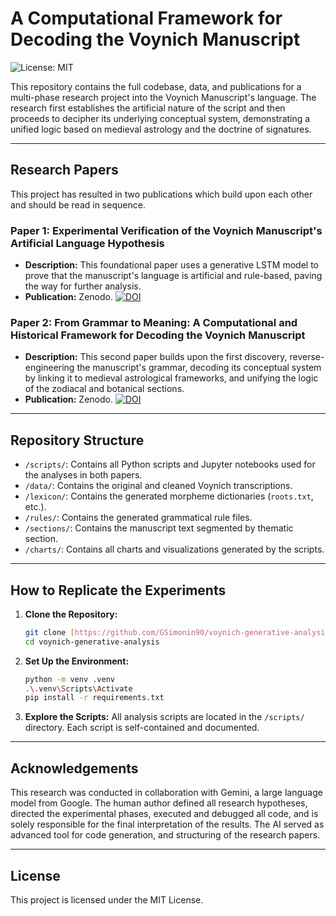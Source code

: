 # A Computational Framework for Decoding the Voynich Manuscript

![License: MIT](https://img.shields.io/badge/License-MIT-green.svg)

This repository contains the full codebase, data, and publications for a multi-phase research project into the Voynich Manuscript's language. The research first establishes the artificial nature of the script and then proceeds to decipher its underlying conceptual system, demonstrating a unified logic based on medieval astrology and the doctrine of signatures.

---

## Research Papers

This project has resulted in two publications which build upon each other and should be read in sequence.

### Paper 1: Experimental Verification of the Voynich Manuscript's Artificial Language Hypothesis
* **Description:** This foundational paper uses a generative LSTM model to prove that the manuscript's language is artificial and rule-based, paving the way for further analysis.
* **Publication:** Zenodo. [![DOI](https://img.shields.io/badge/DOI-10.5281/zenodo.17345194-blue)](https://doi.org/10.5281/zenodo.17345194)

### Paper 2: From Grammar to Meaning: A Computational and Historical Framework for Decoding the Voynich Manuscript
* **Description:** This second paper builds upon the first discovery, reverse-engineering the manuscript's grammar, decoding its conceptual system by linking it to medieval astrological frameworks, and unifying the logic of the zodiacal and botanical sections.
* **Publication:** Zenodo. [![DOI](https://img.shields.io/badge/DOI-10.5281/zenodo.17360252-blue)](https://doi.org/10.5281/zenodo.17360252)

---

## Repository Structure

* `/scripts/`: Contains all Python scripts and Jupyter notebooks used for the analyses in both papers.
* `/data/`: Contains the original and cleaned Voynich transcriptions.
* `/lexicon/`: Contains the generated morpheme dictionaries (`roots.txt`, etc.).
* `/rules/`: Contains the generated grammatical rule files.
* `/sections/`: Contains the manuscript text segmented by thematic section.
* `/charts/`: Contains all charts and visualizations generated by the scripts.

---

## How to Replicate the Experiments

1.  **Clone the Repository:**
    ```bash
    git clone [https://github.com/GSimonin90/voynich-generative-analysis.git](https://github.com/GSimonin90/voynich-generative-analysis.git)
    cd voynich-generative-analysis
    ```
2.  **Set Up the Environment:**
    ```bash
    python -m venv .venv
    .\.venv\Scripts\Activate
    pip install -r requirements.txt
    ```
3.  **Explore the Scripts:** All analysis scripts are located in the `/scripts/` directory. Each script is self-contained and documented.

---

## Acknowledgements

This research was conducted in collaboration with Gemini, a large language model from Google. The human author defined all research hypotheses, directed the experimental phases, executed and debugged all code, and is solely responsible for the final interpretation of the results. The AI served as advanced tool for code generation, and structuring of the research papers.

---

## License

This project is licensed under the MIT License.

